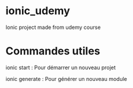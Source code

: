 # ionic_udemy
Ionic project made from udemy course

# Commandes utiles
  ionic start : Pour démarrer un nouveau projet

  ionic generate : Pour générer un nouveau module
